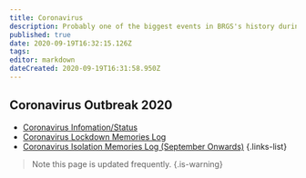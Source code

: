 ```yaml
---
title: Coronavirus
description: Probably one of the biggest events in BRGS's history during peacetime.
published: true
date: 2020-09-19T16:32:15.126Z
tags: 
editor: markdown
dateCreated: 2020-09-19T16:31:58.950Z
---
```


## Coronavirus Outbreak 2020

- [Coronavirus Infomation/Status](https://brgswiki.tk/coronavirus)
- [Coronavirus Lockdown Memories Log](https://brgswiki.tk/en/coronavirus/lockdown-log)
- [Coronavirus Isolation Memories Log (September Onwards)](https://brgswiki.tk/en/coronavirus/isolation-log)
{.links-list}
> Note this page is updated frequently.
{.is-warning}
